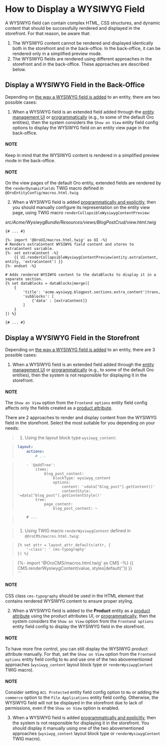 <a id="how-to-display-wysiwyg-field"></a>

# How to Display a WYSIWYG Field

A WYSIWYG field can contain complex HTML, CSS structures, and dynamic content that should be successfully rendered and
displayed in the storefront. For that reason, be aware that:

1. The WYSIWYG content cannot be rendered and displayed identically both in the storefront and in the back-office. In the back-office, it can be rendered only in a simplified preview mode.
2. The WYSIWYG fields are rendered using different approaches in the storefront and in the back-office. These approaches are described below.

<a id="how-to-display-wysiwyg-field-in-backoffice"></a>

## Display a WYSIWYG Field in the Back-Office

Depending on [the way a WYSIWYG field is added](how-to-add-wysiwyg-field.md#how-to-add-wysiwyg-field) to an entity, there are two possible cases:

1. When a WYSIWYG field is an extended field added through the [entity management UI](how-to-add-wysiwyg-field.md#how-to-add-wysiwyg-field-via-ui) or
[programmatically](how-to-add-wysiwyg-field.md#how-to-add-wysiwyg-field-programmatically-as-extended) (e.g., to some of the default Oro entities),
then the system considers the `Show on View` entity field config options to display the WYSIWYG field on an entity view page in the back-office.

#### NOTE
Keep in mind that the WYSIWYG content is rendered in a simplified preview mode in the back-office.

#### NOTE
On the view pages of the default Oro entity, extended fields are rendered by the `renderDynamicFields` TWIG macro
defined in `@OroEntityConfig/macros.html.twig`

2. When a WYSIWYG field is added [programmatically and explicitly](how-to-add-wysiwyg-field.md#how-to-add-wysiwyg-field-programmatically-explicitly),
then you should manually configure its representation on the entity view page, using TWIG macro `renderCollapsibleWysiwygContentPreview`:

*src/Acme/WysiwygBundle/Resources/views/BlogPostCrud/view.html.twig*
```none
{# ... #}

{%- import '@OroUI/macros.html.twig' as UI -%}
# Renders extraContent WYSIWYG field content and stores to extraContent variable.
{%- set extraContent -%}
    {{ UI.renderCollapsibleWysiwygContentPreview(entity.extraContent, entity, 'extraContent') }}
{%- endset -%}

# Adds rendered WYSIWYG content to the dataBlocks to display it in a separate section.
{% set dataBlocks = dataBlocks|merge([
    {
        'title': 'acme.wysiwyg.blogpost.sections.extra_content'|trans,
        'subblocks': [
            {'data' : [extraContent]}
        ]
    }
]) %}

{# ... #}
```

## Display a WYSIWYG Field in the Storefront

Depending on [the way a WYSIWYG field is added](how-to-add-wysiwyg-field.md#how-to-add-wysiwyg-field) to an entity, there are 3 possible cases:

1. When a WYSIWYG field is an extended field added through the [entity management UI](how-to-add-wysiwyg-field.md#how-to-add-wysiwyg-field-via-ui) or
[programmatically](how-to-add-wysiwyg-field.md#how-to-add-wysiwyg-field-programmatically-as-extended) (e.g., to some of the default Oro entities),
then the system is not responsible for displaying it in the storefront.

#### NOTE
The `Show on View` option from the `Frontend options` entity field config affects only the fields created
as a [product attribute](../../../../user/back-office/products/product-attributes/index.md#products-product-attributes).

There are 2 approaches to render and display content from the WYSIWYG field in the storefront. Select the most suitable for you
depending on your needs:

> 1. Using the layout block type `wysiwyg_content`:

> ```yaml
> layout:
>     actions:
>         # ...

>         - '@addTree':
>             items:
>                 blog_post_content:
>                     blockType: wysiwyg_content
>                     options:
>                         content: '=data["blog_post"].getContent()'
>                         contentStyle: '=data["blog_post"].getContentStyle()'
>             tree:
>                 page_content:
>                     blog_post_content: ~

>         # ...
> ```

> 1. Using TWIG macro `renderWysiwygContent` defined in `@OroCMS/macros.html.twig`:

> ```none
> {% set attr = layout_attr_defaults(attr, {
>     '~class': ' cms-typography'
> }) %}

> <div {{ block('block_attributes') }}>
>     {%- import '@OroCMS/macros.html.twig' as CMS -%}
>     {{ CMS.renderWysiwygContent(value, styles|default('')) }}
> </div>
> ```

#### NOTE
CSS class `cms-typography` should be used in the HTML element that contains rendered WYSIWYG content to ensure
proper styling.

2. When a WYSIWYG field is added to the **Product** entity as a [product attribute](../../../../user/back-office/products/product-attributes/index.md#products-product-attributes) using
the product attributes UI, or [programmatically](how-to-add-wysiwyg-field.md#how-to-add-wysiwyg-field-programmatically-as-extended),
then the system considers the `Show on View` option from the `Frontend options` entity field config to display the WYSIWYG field in the storefront.

#### NOTE
To have more fine control, you can still display the WYSIWYG product attribute manually. For that, set the `Show on View` option from the `Frontend options` entity field config to `No` and use one of the two abovementioned approaches (`wysiwyg_content` layout block type or `renderWysiwygContent` TWIG macro).

#### NOTE
Consider setting `ACL Protected` entity field config option to `No` or adding the `commerce` option to the `File Applications` entity field config. Otherwise, the WYSIWYG field will not be displayed in the storefront due to lack of permissions, even if the `Show on View` option is enabled.

3. When a WYSIWYG field is added [programmatically and explicitly](how-to-add-wysiwyg-field.md#how-to-add-wysiwyg-field-programmatically-explicitly),
then the system is not responsible for displaying it in the storefront. You should display it manually using one of the two abovementioned approaches (`wysiwyg_content` layout block type or `renderWysiwygContent` TWIG macro).

<!-- Frontend -->
